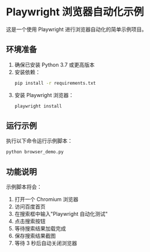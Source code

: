 # Playwright 浏览器自动化示例

这是一个使用 Playwright 进行浏览器自动化的简单示例项目。

## 环境准备

1. 确保已安装 Python 3.7 或更高版本
2. 安装依赖：
   ```bash
   pip install -r requirements.txt
   ```
3. 安装 Playwright 浏览器：
   ```bash
   playwright install
   ```

## 运行示例

执行以下命令运行示例脚本：
```bash
python browser_demo.py
```

## 功能说明

示例脚本将会：
1. 打开一个 Chromium 浏览器
2. 访问百度首页
3. 在搜索框中输入"Playwright 自动化测试"
4. 点击搜索按钮
5. 等待搜索结果加载完成
6. 保存搜索结果截图
7. 等待 3 秒后自动关闭浏览器 